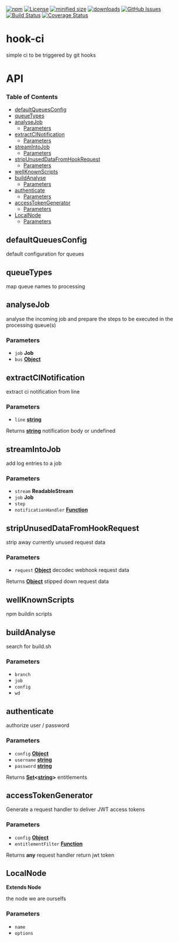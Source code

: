 [![npm](https://img.shields.io/npm/v/hook-ci.svg)](https://www.npmjs.com/package/hook-ci)
[![License](https://img.shields.io/badge/License-BSD%203--Clause-blue.svg)](https://opensource.org/licenses/BSD-3-Clause)
[![minified size](https://badgen.net/bundlephobia/min/hook-ci)](https://bundlephobia.com/result?p=hook-ci)
[![downloads](http://img.shields.io/npm/dm/hook-ci.svg?style=flat-square)](https://npmjs.org/package/hook-ci)
[![GitHub Issues](https://img.shields.io/github/issues/arlac77/hook-ci.svg?style=flat-square)](https://github.com/arlac77/hook-ci/issues)
[![Build Status](https://img.shields.io/endpoint.svg?url=https%3A%2F%2Factions-badge.atrox.dev%2Farlac77%2Fhook-ci%2Fbadge&style=flat)](https://actions-badge.atrox.dev/arlac77/hook-ci/goto)
[![Coverage Status](https://coveralls.io/repos/arlac77/hook-ci/badge.svg)](https://coveralls.io/github/arlac77/hook-ci)

# hook-ci

simple ci to be triggered by git hooks

# API

<!-- Generated by documentation.js. Update this documentation by updating the source code. -->

### Table of Contents

-   [defaultQueuesConfig](#defaultqueuesconfig)
-   [queueTypes](#queuetypes)
-   [analyseJob](#analysejob)
    -   [Parameters](#parameters)
-   [extractCINotification](#extractcinotification)
    -   [Parameters](#parameters-1)
-   [streamIntoJob](#streamintojob)
    -   [Parameters](#parameters-2)
-   [stripUnusedDataFromHookRequest](#stripunuseddatafromhookrequest)
    -   [Parameters](#parameters-3)
-   [wellKnownScripts](#wellknownscripts)
-   [buildAnalyse](#buildanalyse)
    -   [Parameters](#parameters-4)
-   [authenticate](#authenticate)
    -   [Parameters](#parameters-5)
-   [accessTokenGenerator](#accesstokengenerator)
    -   [Parameters](#parameters-6)
-   [LocalNode](#localnode)
    -   [Parameters](#parameters-7)

## defaultQueuesConfig

default configuration for queues

## queueTypes

map queue names
to processing

## analyseJob

analyse the incoming job and prepare the steps to be executed in the processing queue(s)

### Parameters

-   `job` **Job** 
-   `bus` **[Object](https://developer.mozilla.org/docs/Web/JavaScript/Reference/Global_Objects/Object)** 

## extractCINotification

extract ci notification from line

### Parameters

-   `line` **[string](https://developer.mozilla.org/docs/Web/JavaScript/Reference/Global_Objects/String)** 

Returns **[string](https://developer.mozilla.org/docs/Web/JavaScript/Reference/Global_Objects/String)** notification body or undefined

## streamIntoJob

add log entries to a job

### Parameters

-   `stream` **ReadableStream** 
-   `job` **Job** 
-   `step`  
-   `notificationHandler` **[Function](https://developer.mozilla.org/docs/Web/JavaScript/Reference/Statements/function)** 

## stripUnusedDataFromHookRequest

strip away currently unused request data

### Parameters

-   `request` **[Object](https://developer.mozilla.org/docs/Web/JavaScript/Reference/Global_Objects/Object)** decodec webhook request data

Returns **[Object](https://developer.mozilla.org/docs/Web/JavaScript/Reference/Global_Objects/Object)** stipped down request data

## wellKnownScripts

npm buildin scripts

## buildAnalyse

search for build.sh

### Parameters

-   `branch`  
-   `job`  
-   `config`  
-   `wd`  

## authenticate

authorize user / password

### Parameters

-   `config` **[Object](https://developer.mozilla.org/docs/Web/JavaScript/Reference/Global_Objects/Object)** 
-   `username` **[string](https://developer.mozilla.org/docs/Web/JavaScript/Reference/Global_Objects/String)** 
-   `password` **[string](https://developer.mozilla.org/docs/Web/JavaScript/Reference/Global_Objects/String)** 

Returns **[Set](https://developer.mozilla.org/docs/Web/JavaScript/Reference/Global_Objects/Set)&lt;[string](https://developer.mozilla.org/docs/Web/JavaScript/Reference/Global_Objects/String)>** entitlements

## accessTokenGenerator

Generate a request handler to deliver JWT access tokens

### Parameters

-   `config` **[Object](https://developer.mozilla.org/docs/Web/JavaScript/Reference/Global_Objects/Object)** 
-   `entitlementFilter` **[Function](https://developer.mozilla.org/docs/Web/JavaScript/Reference/Statements/function)** 

Returns **any** request handler return jwt token

## LocalNode

**Extends Node**

the node we are ourselfs

### Parameters

-   `name`  
-   `options`  

